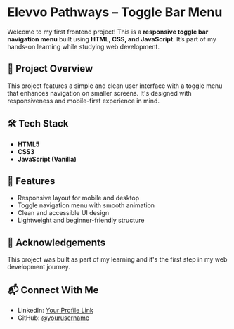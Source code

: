 # Elevvo Pathways – Toggle Bar Menu

Welcome to my first frontend project! This is a **responsive toggle bar navigation menu** built using **HTML, CSS, and JavaScript**. It’s part of my hands-on learning while studying web development.

## 🚀 Project Overview

This project features a simple and clean user interface with a toggle menu that enhances navigation on smaller screens. It's designed with responsiveness and mobile-first experience in mind.

## 🛠️ Tech Stack

- **HTML5**
- **CSS3**
- **JavaScript (Vanilla)**

## 🎯 Features

- Responsive layout for mobile and desktop
- Toggle navigation menu with smooth animation
- Clean and accessible UI design
- Lightweight and beginner-friendly structure

## 🤝 Acknowledgements

This project was built as part of my learning and it's the first step in my web development journey.

## 📬 Connect With Me

- LinkedIn: [Your Profile Link](https://www.linkedin.com/in/asadabbasse2006/)
- GitHub: [@yourusername](https://github.com/asadabbasse2006)



